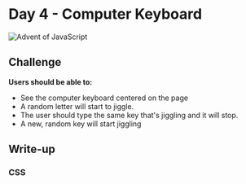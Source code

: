# Day 4 - Computer Keyboard

![Advent of JavaScript](https://coachtestprep.s3.amazonaws.com/direct-uploads/user-117025/ced321ac-51ef-4194-beec-ea544a098558/computer-keyboard.png)

## Challenge

**Users should be able to:**

- See the computer keyboard centered on the page
- A random letter will start to jiggle.
- The user should type the same key that's jiggling and it will stop.
- A new, random key will start jiggling

## Write-up

### CSS
